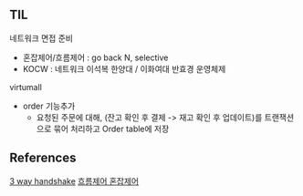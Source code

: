 ## TIL
네트워크 면접 준비
- 혼잡제어/흐름제어 : go back N, selective 
- KOCW : 네트워크 이석복 한양대 / 이화여대 반효경 운영체제

virtumall
- order 기능추가
    - 요청된 주문에 대해, (잔고 확인 후 결제 -> 재고 확인 후 업데이트)를 트랜잭션으로 묶어 처리하고 Order table에 저장

## References
[3 way handshake](https://hojunking.tistory.com/106)
[흐름제어 혼잡제어](https://velog.io/@chullll/%ED%9D%90%EB%A6%84%EC%A0%9C%EC%96%B4-%ED%98%BC%EC%9E%A1%EC%A0%9C%EC%96%B4)